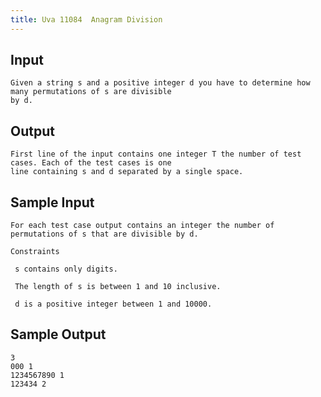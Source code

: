 ```yaml
---
title: Uva 11084  Anagram Division
---
```



## Input

```text
Given a string s and a positive integer d you have to determine how many permutations of s are divisible
by d.
```

## Output

```text
First line of the input contains one integer T the number of test cases. Each of the test cases is one
line containing s and d separated by a single space.

```

## Sample Input

```text
For each test case output contains an integer the number of permutations of s that are divisible by d.

Constraints

 s contains only digits.

 The length of s is between 1 and 10 inclusive.

 d is a positive integer between 1 and 10000.

```

## Sample Output

```text
3
000 1
1234567890 1
123434 2

```
